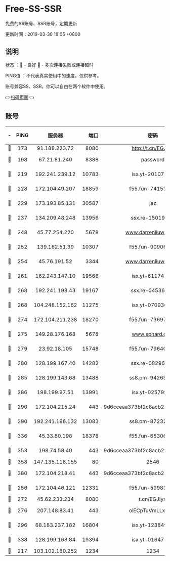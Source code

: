 # Free-SS-SSR

免费的SS账号、SSR账号，定期更新

更新时间：2019-03-30 19:05 +0800

## 说明

状态     ：🙂 - 良好 🙁 - 多次连接失败或连接超时

PING值   ：不代表真实使用中的速度，仅供参考。

账号兼容SS、SSR，你可以自由在两个软件中使用。

👉[扫码页面](https://liesauer.github.io/Free-SS-SSR/)👈

## 账号

|-|PING|服务器|端口|密码|加密方式|区域|
|:----:|:----:|:-----:|-----:|:----:|:----:|:----:|
|🙂|173|91.188.223.72|8080|http://t.cn/EGJIyrl|rc4-md5|RU|
|🙂|198|67.21.81.240|8388|password|aes-256-cfb|US|
|🙂|219|192.241.239.12|10783|isx.yt-20107100|aes-256-cfb|US|
|🙂|228|172.104.49.207|18859|f55.fun-74153575|aes-256-cfb|SG|
|🙂|229|173.193.85.131|30587|jaz|aes-256-cfb|US|
|🙂|237|134.209.48.248|13956|ssx.re-15019665|aes-256-cfb|US|
|🙂|248|45.77.254.220|5678|www.darrenliuwei.com|aes-256-cfb|SG|
|🙂|252|139.162.51.39|10307|f55.fun-90906199|aes-256-cfb|SG|
|🙂|254|45.76.191.52|3344|www.darrenliuwei.com|aes-256-cfb|JP|
|🙂|261|162.243.147.10|19566|isx.yt-61174147|aes-256-cfb|US|
|🙂|268|192.241.198.43|19167|ssx.re-04536960|aes-256-cfb|US|
|🙂|268|104.248.152.162|11275|isx.yt-07093642|aes-256-cfb|SG|
|🙂|274|172.104.211.238|18270|f55.fun-73697687|aes-256-cfb|US|
|🙂|275|149.28.176.168|5678|www.sphard.com|aes-256-cfb|AU|
|🙂|279|23.92.18.105|15748|f55.fun-79640206|aes-256-cfb|US|
|🙂|280|128.199.167.40|14282|ssx.re-08296146|aes-256-cfb|SG|
|🙂|285|128.199.143.68|13488|ss8.pm-94265136|aes-256-cfb|SG|
|🙂|286|198.199.97.51|13991|isx.yt-02579983|aes-256-cfb|US|
|🙂|290|172.104.215.24|443|9d6cceaa373bf2c8acb22e60b6a58be6|aes-256-cfb|US|
|🙂|290|192.241.196.132|13083|ss8.pm-87232244|aes-256-cfb|US|
|🙂|336|45.33.80.198|18378|f55.fun-65306574|aes-256-cfb|US|
|🙂|353|198.74.58.40|443|9d6cceaa373bf2c8acb22e60b6a58be6|aes-256-cfb|US|
|🙂|358|147.135.118.155|80|2546|chacha20|US|
|🙂|380|172.104.218.41|443|9d6cceaa373bf2c8acb22e60b6a58be6|aes-256-cfb|US|
|🙂|256|172.104.46.121|12331|f55.fun-59983873|aes-256-cfb|SG|
|🙂|272|45.62.233.234|8080|t.cn/EGJIyrl|rc4-md5|CA|
|🙂|276|207.148.83.41|443|oiECpTuVmLLxk4Ts|aes-256-cfb|AU|
|🙂|296|68.183.237.182|16804|isx.yt-12384975|aes-256-cfb|SG|
|🙂|338|128.199.168.84|19394|isx.yt-01647188|aes-256-cfb|SG|
|🙁|217|103.102.160.252|1234|1234|rc4-md5|JP|

